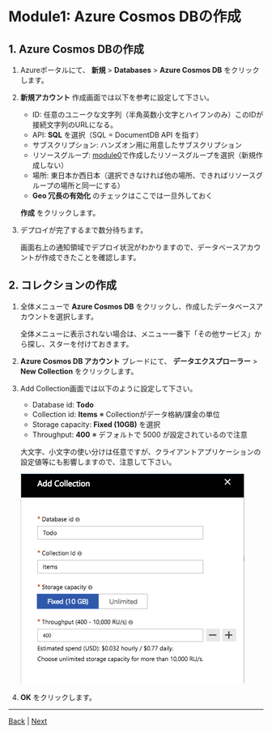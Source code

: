 # Module1: Azure Cosmos DBの作成

## 1. Azure Cosmos DBの作成

1. Azureポータルにて、 **新規** > **Databases** > **Azure Cosmos DB** をクリックします。

1. **新規アカウント** 作成画面では以下を参考に設定して下さい。

    * ID: 任意のユニークな文字列（半角英数小文字とハイフンのみ）このIDが接続文字列のURLになる。
    * API: **SQL** を選択（SQL = DocumentDB API を指す）
    * サブスクリプション: ハンズオン用に用意したサブスクリプション
    * リソースグループ: [module0](module0.md)で作成したリソースグループを選択（新規作成しない）
    * 場所: 東日本か西日本（選択できなければ他の場所、できればリソースグループの場所と同一にする）
    * **Geo 冗長の有効化** のチェックはここでは一旦外しておく

    **作成** をクリックします。

1. デプロイが完了するまで数分待ちます。

    画面右上の通知領域でデプロイ状況がわかりますので、データベースアカウントが作成できたことを確認します。

## 2. コレクションの作成

1. 全体メニューで **Azure Cosmos DB** をクリックし、作成したデータベースアカウントを選択します。

    全体メニューに表示されない場合は、メニュー一番下「その他サービス」から探し、スターを付けておきます。

1. **Azure Cosmos DB アカウント** ブレードにて、 **データエクスプローラー** > **New Collection** をクリックします。

1. Add Collection画面では以下のように設定して下さい。

    * Database id: **Todo**
    * Collection id: **Items** ※ Collectionがデータ格納/課金の単位
    * Storage capacity: **Fixed (10GB)** を選択
    * Throughput: **400** ※ デフォルトで 5000 が設定されているので注意

    大文字、小文字の使い分けは任意ですが、クライアントアプリケーションの設定値等にも影響しますので、注意して下さい。

    ![Collection作成画面](./images/module1-1.png)

1. **OK** をクリックします。

---
[Back](module0.md) | [Next](module2.md)